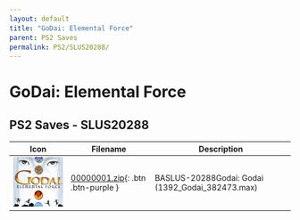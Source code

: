 ```yaml
---
layout: default
title: "GoDai: Elemental Force"
parent: PS2 Saves
permalink: PS2/SLUS20288/
---
```

# GoDai: Elemental Force

## PS2 Saves - SLUS20288

| Icon | Filename | Description |
|------|----------|-------------|
| ![GoDai: Elemental Force](icon0.png) | [00000001.zip](00000001.zip){: .btn .btn-purple } | BASLUS-20288Godai: Godai (1392_Godai_382473.max) |
